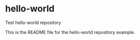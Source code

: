 # hello-world
Test hello-world repository

This is the README file for the hello-world repository example.
